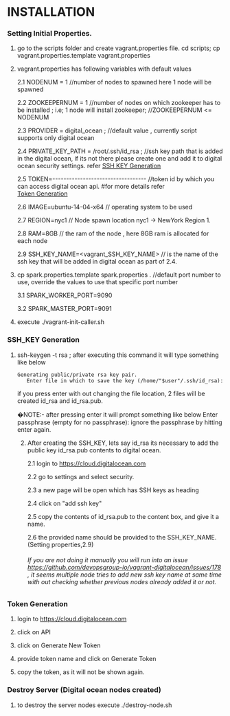 # INSTALLATION
### Setting Initial Properties.

1. go to the scripts folder and create vagrant.properties file.  cd scripts; cp vagrant.properties.template vagrant.properties

2. vagrant.properties has following variables with default values

   2.1 NODENUM = 1 //number of nodes to spawned  here 1 node will be spawned
   
   2.2 ZOOKEEPERNUM = 1 //number of nodes on which zookeeper has to be installed ; i.e; 1 node will install zookeeper;
                        //ZOOKEEPERNUM <= NODENUM
   
   2.3 PROVIDER = digital_ocean ; //default value , currently script supports only digital ocean
   
   2.4 PRIVATE_KEY_PATH = /root/.ssh/id_rsa ; //ssh key path that is added in the digital ocean, if its not there please create one and add it to digital ocean security settings.  refer [SSH KEY Generation](.#ssh_key-generation)
   
   2.5 TOKEN=---------------------------------- //token id by which you can access digital ocean api. #for more details refer    
      [Token Generation](.#token-generation)
   
   2.6 IMAGE=ubuntu-14-04-x64  // operating system to be used
   
   2.7 REGION=nyc1 // Node spawn location nyc1 -> NewYork Region 1.
   
   2.8 RAM=8GB // the ram of the node , here 8GB ram is allocated for each node
   
   2.9 SSH_KEY_NAME=<vagrant_SSH_KEY_NAME> // is the name of the ssh key that will be added in digital ocean as part of 2.4.
   
 3. cp spark.properties.template spark.properties  . //default port number to use, override the values to use that specific port number
 
    3.1 SPARK_WORKER_PORT=9090 
    
    3.2 SPARK_MASTER_PORT=9091

 4. execute ./vagrant-init-caller.sh

### SSH_KEY Generation

1. ssh-keygen -t rsa ; after executing this command it will type something like below

       Generating public/private rsa key pair.
          Enter file in which to save the key (/home/"$user"/.ssh/id_rsa): 

   if you press enter with out changing the file location, 2 files will be created id_rsa and id_rsa.pub.
  
   �NOTE:- after pressing enter it will prompt something like below
   Enter passphrase (empty for no passphrase):
   ignore the passphrase by hitting enter again.
   
   2. After creating the SSH_KEY, lets say id_rsa its necessary to add the public key id_rsa.pub contents to digital ocean.
   
      2.1 login to  https://cloud.digitalocean.com
  
      2.2 go to settings and select security. 
   
      2.3 a new page will be open which has SSH keys as heading
   
      2.4 click on "add ssh key"
   
      2.5 copy the contents of id_rsa.pub to the content box, and give it a name.
   
      2.6 the provided name should be provided to the SSH_KEY_NAME. (Setting properties,2.9)
      
      ###### If you are not doing it manually you will run into an issue https://github.com/devopsgroup-io/vagrant-digitalocean/issues/178 , it seems multiple node tries to add new ssh key name at same time with out checking whether previous nodes already added it or not.


### Token Generation
  
  1. login to  https://cloud.digitalocean.com
  
  2. click on API
  
  3. click on Generate New Token 
  
  4. provide token name and click on Generate Token
  
  5. copy the token, as it will not be shown again. 
  
### Destroy Server (Digital ocean nodes created)
  
  1. to destroy the server nodes execute ./destroy-node.sh

